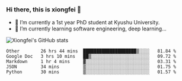 ### Hi there, this is xiongfei 👋


- 🔭 I’m currently a 1st year PhD student at Kyushu University.
- 🌱 I’m currently learning software engineering, deep learning...

<!--
**Toma62299781/Toma62299781** is a ✨ _special_ ✨ repository because its `README.md` (this file) appears on your GitHub profile.
Here are some ideas to get you started:
-->

![Xiongfei's GitHub stats](https://github-readme-stats.vercel.app/api?username=Toma62299781)

<!--START_SECTION:waka-->
```text
Other        26 hrs 44 mins  ████████████████████▒░░░░   81.84 % 
Google Doc   3 hrs 10 mins   ██▒░░░░░░░░░░░░░░░░░░░░░░   09.72 % 
Markdown     1 hr 4 mins     ▓░░░░░░░░░░░░░░░░░░░░░░░░   03.31 % 
JSON         34 mins         ▒░░░░░░░░░░░░░░░░░░░░░░░░   01.75 % 
Python       30 mins         ▒░░░░░░░░░░░░░░░░░░░░░░░░   01.57 % 
```
<!--END_SECTION:waka-->

